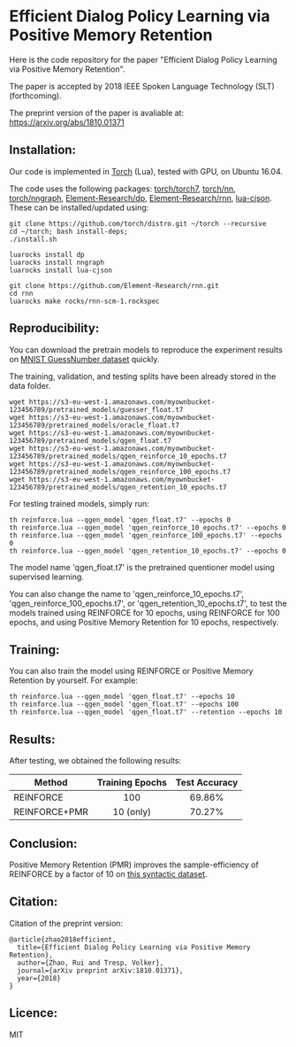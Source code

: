 # Efficient Dialog Policy Learning via Positive Memory Retention

Here is the code repository for the paper "Efficient Dialog Policy Learning via Positive Memory Retention".

The paper is accepted by 2018 IEEE Spoken Language Technology (SLT) (forthcoming).

The preprint version of the paper is avaliable at: https://arxiv.org/abs/1810.01371

## Installation:

Our code is implemented in [Torch][1] (Lua), tested with GPU, on Ubuntu 16.04.   

The code uses the following packages: [torch/torch7][2], [torch/nn][3], [torch/nngraph][4], [Element-Research/dp][7], [Element-Research/rnn][5], [lua-cjson][6]. These can be installed/updated using:

```
git clone https://github.com/torch/distro.git ~/torch --recursive
cd ~/torch; bash install-deps;
./install.sh

luarocks install dp
luarocks install nngraph
luarocks install lua-cjson

git clone https://github.com/Element-Research/rnn.git
cd rnn
luarocks make rocks/rnn-scm-1.rockspec
```

## Reproducibility:

You can download the pretrain models to reproduce the experiment results on [MNIST GuessNumber dataset][8] quickly.

The training, validation, and testing splits have been already stored in the data folder.

```
wget https://s3-eu-west-1.amazonaws.com/myownbucket-123456789/pretrained_models/guesser_float.t7  
wget https://s3-eu-west-1.amazonaws.com/myownbucket-123456789/pretrained_models/oracle_float.t7  
wget https://s3-eu-west-1.amazonaws.com/myownbucket-123456789/pretrained_models/qgen_float.t7 
wget https://s3-eu-west-1.amazonaws.com/myownbucket-123456789/pretrained_models/qgen_reinforce_10_epochs.t7
wget https://s3-eu-west-1.amazonaws.com/myownbucket-123456789/pretrained_models/qgen_reinforce_100_epochs.t7
wget https://s3-eu-west-1.amazonaws.com/myownbucket-123456789/pretrained_models/qgen_retention_10_epochs.t7 
```

For testing trained models, simply run:

```
th reinforce.lua --qgen_model 'qgen_float.t7' --epochs 0
th reinforce.lua --qgen_model 'qgen_reinforce_10_epochs.t7' --epochs 0
th reinforce.lua --qgen_model 'qgen_reinforce_100_epochs.t7' --epochs 0
th reinforce.lua --qgen_model 'qgen_retention_10_epochs.t7' --epochs 0
```

The model name 'qgen_float.t7' is the pretrained quentioner model using supervised learning.  

You can also change the name to 'qgen_reinforce_10_epochs.t7', 'qgen_reinforce_100_epochs.t7', or 'qgen_retention_10_epochs.t7', to test the models trained using REINFORCE for 10 epochs, using REINFORCE for 100 epochs, and using Positive Memory Retention for 10 epochs, respectively.  

## Training:

You can also train the model using REINFORCE or Positive Memory Retention by yourself. For example:

```
th reinforce.lua --qgen_model 'qgen_float.t7' --epochs 10
th reinforce.lua --qgen_model 'qgen_float.t7' --epochs 100
th reinforce.lua --qgen_model 'qgen_float.t7' --retention --epochs 10
```

## Results:

After testing, we obtained the following results:

| Method        | Training Epochs     | Test Accuracy   |
| --------      |:-----:              |:-----:          |
| REINFORCE     | 100                 | 69.86%          |
| REINFORCE+PMR | 10 (only)           | 70.27%          |

## Conclusion:

Positive Memory Retention (PMR) improves the sample-efficiency of REINFORCE by a factor of 10 on [this syntactic dataset][8].

## Citation:

Citation of the preprint version:

```
@article{zhao2018efficient,
  title={Efficient Dialog Policy Learning via Positive Memory Retention},
  author={Zhao, Rui and Tresp, Volker},
  journal={arXiv preprint arXiv:1810.01371},
  year={2018}
}
```

## Licence:

MIT


[1]: http://torch.ch/
[2]: https://github.com/torch/torch7
[3]: https://github.com/torch/nn
[4]: https://github.com/torch/nngraph
[5]: https://github.com/Element-Research/rnn/
[6]: https://luarocks.org/modules/luarocks/lua-cjson
[7]: https://github.com/nicholas-leonard/dp
[8]: https://github.com/ruizhaogit/MNIST-GuessNumber